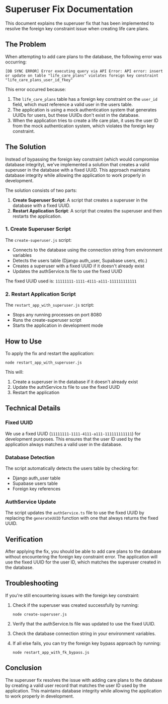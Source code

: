 # Superuser Fix Documentation

This document explains the superuser fix that has been implemented to resolve the foreign key constraint issue when creating life care plans.

## The Problem

When attempting to add care plans to the database, the following error was occurring:

```
[DB SYNC ERROR] Error executing query via API Error: API error: insert or update on table "life_care_plans" violates foreign key constraint "life_care_plans_user_id_fkey"
```

This error occurred because:

1. The `life_care_plans` table has a foreign key constraint on the `user_id` field, which must reference a valid user in the users table.
2. The application is using a mock authentication system that generates UUIDs for users, but these UUIDs don't exist in the database.
3. When the application tries to create a life care plan, it uses the user ID from the mock authentication system, which violates the foreign key constraint.

## The Solution

Instead of bypassing the foreign key constraint (which would compromise database integrity), we've implemented a solution that creates a valid superuser in the database with a fixed UUID. This approach maintains database integrity while allowing the application to work properly in development.

The solution consists of two parts:

1. **Create Superuser Script**: A script that creates a superuser in the database with a fixed UUID.
2. **Restart Application Script**: A script that creates the superuser and then restarts the application.

### 1. Create Superuser Script

The `create-superuser.js` script:

- Connects to the database using the connection string from environment variables
- Detects the users table (Django auth_user, Supabase users, etc.)
- Creates a superuser with a fixed UUID if it doesn't already exist
- Updates the authService.ts file to use the fixed UUID

The fixed UUID used is: `11111111-1111-4111-a111-111111111111`

### 2. Restart Application Script

The `restart_app_with_superuser.js` script:

- Stops any running processes on port 8080
- Runs the create-superuser script
- Starts the application in development mode

## How to Use

To apply the fix and restart the application:

```
node restart_app_with_superuser.js
```

This will:
1. Create a superuser in the database if it doesn't already exist
2. Update the authService.ts file to use the fixed UUID
3. Restart the application

## Technical Details

### Fixed UUID

We use a fixed UUID (`11111111-1111-4111-a111-111111111111`) for development purposes. This ensures that the user ID used by the application always matches a valid user in the database.

### Database Detection

The script automatically detects the users table by checking for:
- Django auth_user table
- Supabase users table
- Foreign key references

### AuthService Update

The script updates the `authService.ts` file to use the fixed UUID by replacing the `generateUUID` function with one that always returns the fixed UUID.

## Verification

After applying the fix, you should be able to add care plans to the database without encountering the foreign key constraint error. The application will use the fixed UUID for the user ID, which matches the superuser created in the database.

## Troubleshooting

If you're still encountering issues with the foreign key constraint:

1. Check if the superuser was created successfully by running:
   ```
   node create-superuser.js
   ```

2. Verify that the authService.ts file was updated to use the fixed UUID.

3. Check the database connection string in your environment variables.

4. If all else fails, you can try the foreign key bypass approach by running:
   ```
   node restart_app_with_fk_bypass.js
   ```

## Conclusion

The superuser fix resolves the issue with adding care plans to the database by creating a valid user record that matches the user ID used by the application. This maintains database integrity while allowing the application to work properly in development.

